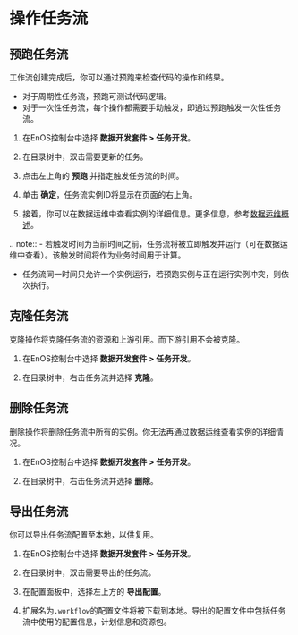 # 操作任务流

## 预跑任务流<prerun>

工作流创建完成后，你可以通过预跑来检查代码的操作和结果。

 - 对于周期性任务流，预跑可测试代码逻辑。
 - 对于一次性任务流，每个操作都需要手动触发，即通过预跑触发一次性任务流。

1. 在EnOS控制台中选择 **数据开发套件 > 任务开发**。

2. 在目录树中，双击需要更新的任务。

3. 点击左上角的 **预跑** 并指定触发任务流的时间。

4. 单击 **确定**，任务流实例ID将显示在页面的右上角。

5. 接着，你可以在数据运维中查看实例的详细信息。更多信息，参考[数据运维概述](../task_monitor/taskmonitor_overview)。

.. note:: - 若触发时间为当前时间之前，任务流将被立即触发并运行（可在数据运维中查看）。该触发时间将作为业务时间用于计算。
   - 任务流同一时间只允许一个实例运行，若预跑实例与正在运行实例冲突，则依次执行。

## 克隆任务流<clone>

克隆操作将克隆任务流的资源和上游引用。而下游引用不会被克隆。

1. 在EnOS控制台中选择 **数据开发套件 > 任务开发**。

2. 在目录树中，右击任务流并选择 **克隆**。


## 删除任务流<delete>

删除操作将删除任务流中所有的实例。你无法再通过数据运维查看实例的详细情况。

1. 在EnOS控制台中选择 **数据开发套件 > 任务开发**。

2. 在目录树中，右击任务流并选择 **删除**。


## 导出任务流<export>

你可以导出任务流配置至本地，以供复用。

1. 在EnOS控制台中选择 **数据开发套件 > 任务开发**。

2. 在目录树中，双击需要导出的任务流。

3. 在配置面板中，选择左上方的 **导出配置**。

4. 扩展名为`.workflow`的配置文件将被下载到本地。导出的配置文件中包括任务流中使用的配置信息，计划信息和资源包。
